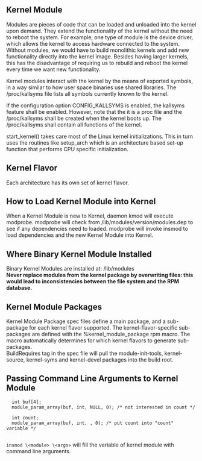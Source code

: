 ## Kernel Module ##

Modules are pieces of code that can be loaded and unloaded into the kernel upon demand. They extend the functionality of the kernel without the need to reboot the system. For example, one type of module is the device driver, which allows the kernel to access hardware connected to the system. Without modules, we would have to build monolithic kernels and add new functionality directly into the kernel image. Besides having larger kernels, this has the disadvantage of requiring us to rebuild and reboot the kernel every time we want new functionality.

Kernel modules interact with the kernel by the means of exported symbols, in a way similar to how user space binaries use shared libraries. The /proc/kallsyms file lists all symbols currently known to the kernel.

If the configuration option CONFIG_KALLSYMS is enabled, the kallsyms feature shall be enabled. However, note that the it is a proc file and the /proc/kallsyms shall be created when the kernel boots up. The /proc/kallsyms shall contain all functions of the kernel.

start_kernel() takes care most of the Linux kernel initializations. This in turn uses the routines like setup_arch which is an architecture based set-up function that performs CPU specific initialization.

## Kernel Flavor ##
Each architecture has its own set of kernel flavor.  

## How to Load Kernel Module into Kernel ##
When a Kernel Module is new to Kernel, daemon kmod will execute modprobe. modprobe will check from /lib/modules/version/modules.dep to see if any dependencies need to loaded. modprobe will invoke insmod to load dependencies and the new Kernel Module into Kernel.   

## Where Binary Kernel Module Installed ##
Binary Kernel Modules are installed at: /lib/modules  
**Never replace modules from the kernel package by overwriting files: this would lead to inconsistencies between the file system and the RPM database.**   

## Kernel Module Packages ##
Kernel Module Package spec files define a main package, and a sub-package for each kernel flavor supported. The kernel-flavor-specific sub-packages are defined with the %kernel_module_package rpm macro. The macro automatically determines for which kernel flavors to generate sub-packages.    
BuildRequires tag in the spec file will pull the module-init-tools, kernel-source, kernel-syms and kernel-devel packages into the build root.  

## Passing Command Line Arguments to Kernel Module ##  

```
  int buf[4];
  module_param_array(buf, int, NULL, 0); /* not interested in count */
  
  int count;
  module_param_array(buf, int, , 0); /* put count into "count" variable */
  
```

``` insmod \<module> \<args> ``` will fill the variable of kernel module with command line arguments. 

